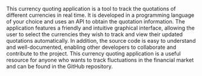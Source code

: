 This currency quoting application is a tool to track the quotations of different currencies in real time. It is developed in a programming language of your choice and uses an API to obtain the quotation information. The application features a friendly and intuitive graphical interface, allowing the user to select the currencies they wish to track and view their updated quotations automatically. In addition, the source code is easy to understand and well-documented, enabling other developers to collaborate and contribute to the project. This currency quoting application is a useful resource for anyone who wants to track fluctuations in the financial market and can be found in the GitHub repository.
